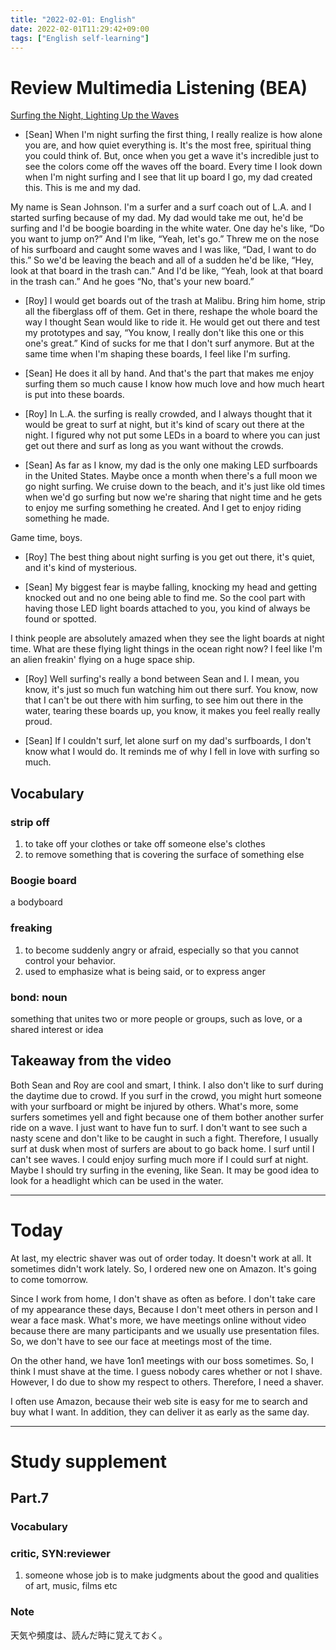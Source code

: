 ```yaml
---
title: "2022-02-01: English"
date: 2022-02-01T11:29:42+09:00
tags: ["English self-learning"]
---
```

# Review Multimedia Listening (BEA)
[Surfing the Night, Lighting Up the Waves](https://www.youtube.com/watch?v=yqgLaMc9IVA)

- [Sean]
When I'm night surfing the first thing, I really realize is how alone you are, and how quiet everything is.
It's the most free, spiritual thing you could think of.
But, once when you get a wave it's incredible just to see the colors come off the waves off the board.
Every time I look down when I'm night surfing and I see that lit up board I go, my dad created this.
This is me and my dad.

My name is Sean Johnson.
I'm a surfer and a surf coach out of L.A. and I started surfing because of my dad.
My dad would take me out, he'd be surfing and I'd be boogie boarding in the white water.
One day he's like, “Do you want to jump on?”
And I'm like, “Yeah, let's go.”
Threw me on the nose of his surfboard and caught some waves and I was like, “Dad, I want to do this.”
So we'd be leaving the beach and all of a sudden he'd be like, “Hey, look at that board in the trash can.”
And I'd be like, “Yeah, look at that board in the trash can.”
And he goes “No, that's your new board.”

- [Roy]
I would get boards out of the trash at Malibu.
Bring him home, strip all the fiberglass off of them.
Get in there, reshape the whole board the way I thought Sean would like to ride it.
He would get out there and test my prototypes and say,
“You know, I really don't like this one or this one's great.”
Kind of sucks for me that I don't surf anymore.
But at the same time when I'm shaping these boards, I feel like I'm surfing.

- [Sean]
He does it all by hand.
And that's the part that makes me enjoy surfing them so much cause I know how much love and how much heart is put into these boards.

- [Roy]
In L.A. the surfing is really crowded, and I always thought that it would be great to surf at night, but it's kind of scary out there at the night.
I figured why not put some LEDs in a board to where you can just get out there and surf as long as you want without the crowds.

- [Sean]
As far as I know, my dad is the only one making LED surfboards in the United States.
Maybe once a month when there's a full moon we go night surfing.
We cruise down to the beach, and it's just like old times when we'd go surfing but now we're sharing that night time and he gets to enjoy me surfing something he created.
And I get to enjoy riding something he made.

Game time, boys.

- [Roy]
The best thing about night surfing is you get out there, it's quiet, and it's kind of mysterious.

- [Sean]
My biggest fear is maybe falling, knocking my head and getting knocked out and no one being able to find me.
So the cool part with having those LED light boards attached to you, you kind of always be found or spotted.

I think people are absolutely amazed when they see the light boards at night time.
What are these flying light things in the ocean right now?
I feel like I'm an alien freakin' flying on a huge space ship.

- [Roy]
Well surfing's really a bond between Sean and I.
I mean, you know, it's just so much fun watching him out there surf.
You know, now that I can't be out there with him surfing, to see him out there in the water, tearing these boards up, you know, it makes you feel really really proud.

- [Sean]
If I couldn't surf, let alone surf on my dad's surfboards, I don't know what I would do.
It reminds me of why I fell in love with surfing so much.

## Vocabulary
### strip off
1. to take off your clothes or take off someone else's clothes
2. to remove something that is covering the surface of something else

### Boogie board
a bodyboard

### freaking
1. to become suddenly angry or afraid, especially so that you cannot control your behavior.
2. used to emphasize what is being said, or to express anger

### bond: noun
something that unites two or more people or groups, such as love, or a shared interest or idea

## Takeaway from the video
Both Sean and Roy are cool and smart, I think.
I also don't like to surf during the daytime due to crowd.
If you surf in the crowd, you might hurt someone with your surfboard or might be injured by others.
What's more, some surfers sometimes yell and fight because one of them bother another surfer ride on a wave.
I just want to have fun to surf.
I don't want to see such a nasty scene and don't like to be caught in such a fight.
Therefore, I usually surf at dusk when most of surfers are about to go back home.
I surf until I can't see waves.
I could enjoy surfing much more if I could surf at night.
Maybe I should try surfing in the evening, like Sean.
It may be good idea to look for a headlight which can be used in the water.

---
# Today
At last, my electric shaver was out of order today.
It doesn't work at all.
It sometimes didn't work lately.
So, I ordered new one on Amazon.
It's going to come tomorrow.

Since I work from home, I don't shave as often as before.
I don't take care of my appearance these days,
Because I don't meet others in person and I wear a face mask.
What's more, we have meetings online without video because there are many participants and we usually use presentation files.
So, we don't have to see our face at meetings most of the time.

On the other hand, we have 1on1 meetings with our boss sometimes.
So, I think I must shave at the time.
I guess nobody cares whether or not I shave.
However, I do due to show my respect to others.
Therefore, I need a shaver.

I often use Amazon, because their web site is easy for me to search and buy what I want.
In addition, they can deliver it as early as the same day.


---
# Study supplement
## Part.7
### Vocabulary
### critic, SYN:reviewer
1. someone whose job is to make judgments about the good and qualities of art, music, films etc

### Note
天気や頻度は、読んだ時に覚えておく。